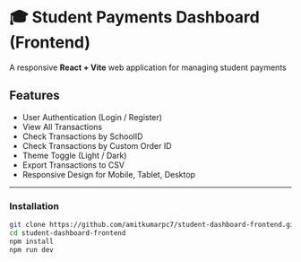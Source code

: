 # 🎓 Student Payments Dashboard (Frontend)
A responsive **React + Vite** web application for managing student payments 


## Features
* User Authentication (Login / Register)
* View All Transactions
* Check Transactions by SchoolID
* Check Transactions by Custom Order ID
* Theme Toggle (Light / Dark)
* Export Transactions to CSV
* Responsive Design for Mobile, Tablet, Desktop

---

### Installation

```bash
git clone https://github.com/amitkumarpc7/student-dashboard-frontend.git
cd student-dashboard-frontend
npm install
npm run dev
```


